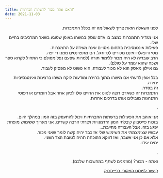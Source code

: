 ```yaml
---
title: האם אתה מכור לרשתות חברתיות?
date: 2021-11-03
---
```

<div dir="rtl">

לפני השאלה הזאת צריך לשאול מה זה בכלל התמכרות.
  
אני מגדיר התמכרות כמצב בו אדם עוסק במשהו באופן שפוגע בשאר המרכיבים בחיים שלו.  
פעילות אינטנסיבית בתחום מסויים אינה מעידה על התמכרות.  
מסי ורונאלדו אינם מכורים לכדורגל. הם מתפרנסים ממנו די יפה.  
הרב עובדיה לא היה מכור ללימוד תורה (למרות שפעם נפל מסולם כי התחיל לקרוא ספר ושכח שהוא עומד על סולם).  
גם איילון מאסק הוא לא מכור לעבודה, הוא פשוט לא מפסיק לעבוד.

בכל אופן לדעתי אם מישהו מתוך בחירה ומודעות לוקח משהו ברצינות ואינטנסיביות יתירה.  
זה בסדר.  
התמכרות זה כשאדם רוצה לנווט את החיים שלו לכיוון אחר אבל חומרים או דפוסי התנהגות מובילים אותו בדרכים אחרות.

.

אני אוהב את הפעילות ברשתות החברתיות ויכול להתעסק בזה המון במהלך היום.  
בזכות פייסבוק קיבלתי המון הזדמנויות ויצרתי הרבה קשרים. אני מעריך ששימוש מופחת יפגע בזה. אבל העבודה מחייבת...  
עכשיו שצימצמתי את השימוש שלי אז כבר יהיה קשה לומר שאני מכור.  
אלא אם כן אני אשבר, ואז דווקא ההוכחה תהיה לטובת הצד השני.  
ימים יגידו.

.

ואתה - מכור?
(מוזמנים לשתף במחשבות שלכם).

<a target="_blank" href="https://www.facebook.com/urielofir86/posts/2045396042314170">
קישור לפוסט המקורי בפייסבוק
</a>
</div>
